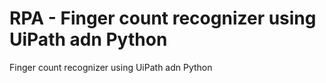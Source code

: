 # RPA - Finger count recognizer using UiPath adn Python

Finger count recognizer using UiPath adn Python

